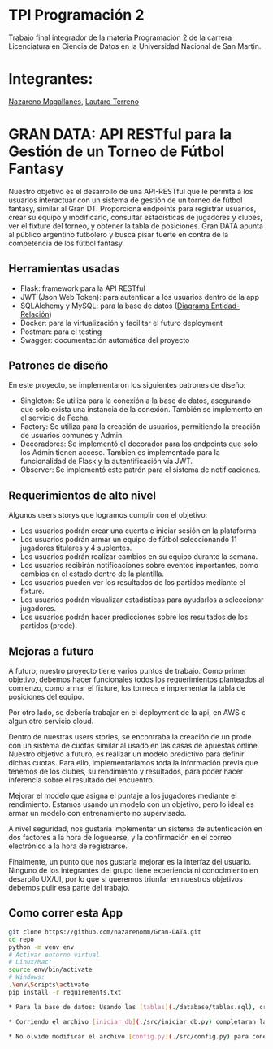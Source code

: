 # TPI Programación 2
Trabajo final integrador de la materia Programación 2 de la carrera Licenciatura en Ciencia de Datos en la Universidad Nacional de San Martin.

# Integrantes:
[Nazareno Magallanes](https://github.com/nazarenomm), [Lautaro Terreno](https://github.com/lauterre)

# GRAN DATA: API RESTful para la Gestión de un Torneo de Fútbol Fantasy

Nuestro objetivo es el desarrollo de una API-RESTful que le permita a los usuarios interactuar con un sistema de gestión de un torneo de fútbol fantasy, similar al Gran DT. Proporciona endpoints para registrar usuarios, crear su equipo y modificarlo, consultar estadísticas de jugadores y clubes, ver el fixture del torneo, y obtener la tabla de posiciones. 
Gran DATA apunta al público argentino futbolero y busca pisar fuerte en contra de la
competencia de los fútbol fantasy.

## Herramientas usadas

- Flask: framework para la API RESTful
- JWT (Json Web Token): para autenticar a los usuarios dentro de la app
- SQLAlchemy y MySQL: para la base de datos ([Diagrama Entidad-Relación](./database/DER.jpg))
- Docker: para la virtualización y facilitar el futuro deployment
- Postman: para el testing
- Swagger: documentación automática del proyecto 

## Patrones de diseño

En este proyecto, se implementaron los siguientes patrones de diseño:

* Singleton: Se utiliza para la conexión a la base de datos, asegurando que solo exista una instancia de la conexión. También se implemento en el servicio de Fecha.
* Factory: Se utiliza para la creación de usuarios, permitiendo la creación de usuarios comunes y Admin. 
* Decoradores: Se implementó el decorador para los endpoints que solo los Admin tienen acceso. Tambien es implementado para la funcionalidad de Flask y la autentificación vía JWT.
* Observer: Se implementó este patrón para el sistema de notificaciones.

## Requerimientos de alto nivel

Algunos users storys que logramos cumplir con el objetivo:
- Los usuarios podrán crear una cuenta e iniciar sesión en la plataforma
- Los usuarios podrán armar un equipo de fútbol seleccionando 11 jugadores titulares y 4
suplentes.
- Los usuarios podrán realizar cambios en su equipo durante la semana.
- Los usuarios recibirán notificaciones sobre eventos importantes, como cambios en el
estado dentro de la plantilla.
- Los usuarios pueden ver los resultados de los partidos mediante el fixture.
- Los usuarios podrán visualizar estadísticas para ayudarlos a seleccionar jugadores.
- Los usuarios podrán hacer predicciones sobre los resultados de los partidos (prode).

## Mejoras a futuro

A futuro, nuestro proyecto tiene varios puntos de trabajo. Como primer objetivo, debemos hacer funcionales todos los requerimientos planteados al comienzo, como armar el fixture, los torneos e implementar la tabla de posiciones del equipo.

Por otro lado, se debería trabajar en el deployment de la api, en AWS o algun otro servicio cloud.

Dentro de nuestras users stories, se encontraba la creación de un prode con un sistema de cuotas similar al usado en las casas de apuestas online. Nuestro objetivo a futuro, es realizar un modelo predictivo para definir dichas cuotas. Para ello, implementaríamos toda la información previa que tenemos de los clubes, su rendimiento y resultados, para poder hacer inferencia sobre el resultado del encuentro.

Mejorar el modelo que asigna el puntaje a los jugadores mediante el rendimiento. Estamos usando un modelo con un objetivo, pero lo ideal es armar un modelo con entrenamiento no supervisado.

A nivel seguridad, nos gustaría implementar un sistema de autenticación en dos factores a la hora de loguearse, y la confirmación en el correo electrónico a la hora de registrarse.

Finalmente, un punto que nos gustaría mejorar es la interfaz del usuario. Ninguno de los integrantes del grupo tiene experiencia ni conocimiento en desarollo UX/UI, por lo que si queremos triunfar en nuestros objetivos debemos pulir esa parte del trabajo.  

## Como correr esta App

```bash
git clone https://github.com/nazarenomm/Gran-DATA.git
cd repo
python -m venv env
# Activar entorno virtual
# Linux/Mac:
source env/bin/activate
# Windows:
.\env\Scripts\activate
pip install -r requirements.txt

* Para la base de datos: Usando las [tablas](./database/tablas.sql), cree su base de datos localmente mediante MySQL o el servicio que use. 

* Corriendo el archivo [iniciar_db](./src/iniciar_db.py) completaran las tablas mínimas y necesarias para el funcionamiento de la API.

* No olvide modificar el archivo [config.py](./src/config.py) para conectarse correctamente a su base de datos